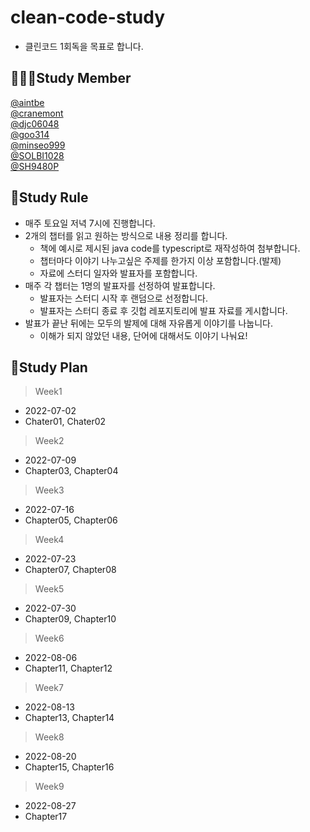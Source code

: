 # clean-code-study
- 클린코드 1회독을 목표로 합니다.

## 👨‍👧‍👧Study Member
[@aintbe](https://github.com/aintbe)  
[@cranemont](https://github.com/cranemont)  
[@djc06048](https://github.com/djc06048)  
[@goo314](https://github.com/goo314/2022-SKKUDING-CleanCode-md)  
[@minseo999](https://github.com/minseo999)  
[@SOLBI1028](https://github.com/SOLBI1028)  
[@SH9480P](https://github.com/SH9480P)  

## 📕Study Rule
- 매주 토요일 저녁 7시에 진행합니다.
- 2개의 챕터를 읽고 원하는 방식으로 내용 정리를 합니다.
    - 책에 예시로 제시된 java code를 typescript로 재작성하여 첨부합니다.
    - 챕터마다 이야기 나누고싶은 주제를 한가지 이상 포함합니다.(발제)
    - 자료에 스터디 일자와 발표자를 포함합니다.
- 매주 각 챕터는 1명의 발표자를 선정하여 발표합니다.
    - 발표자는 스터디 시작 후 랜덤으로 선정합니다.
    - 발표자는 스터디 종료 후 깃헙 레포지토리에 발표 자료를 게시합니다.
- 발표가 끝난 뒤에는 모두의 발제에 대해 자유롭게 이야기를 나눕니다.
    - 이해가 되지 않았던 내용, 단어에 대해서도 이야기 나눠요!

## 📆Study Plan
> Week1
- 2022-07-02
- Chater01, Chater02
> Week2
- 2022-07-09
- Chapter03, Chapter04
> Week3
- 2022-07-16
- Chapter05, Chapter06
> Week4
- 2022-07-23
- Chapter07, Chapter08
> Week5
- 2022-07-30
- Chapter09, Chapter10
> Week6
- 2022-08-06
- Chapter11, Chapter12
> Week7
- 2022-08-13
- Chapter13, Chapter14
> Week8
- 2022-08-20
- Chapter15, Chapter16
> Week9
- 2022-08-27
- Chapter17
